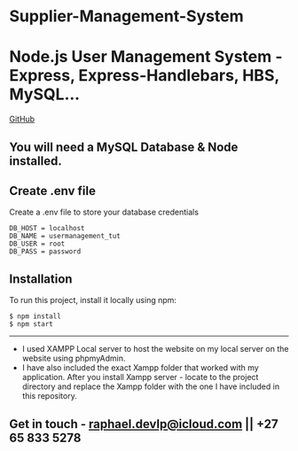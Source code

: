 ﻿# Supplier-Management-System
# Node.js User Management System - Express, Express-Handlebars, HBS, MySQL...



[GitHub](https://github.com/Raphael-devlpr)

##  You will need a MySQL Database & Node installed.


## Create .env file
Create a .env file to store your database credentials

```
DB_HOST = localhost
DB_NAME = usermanagement_tut
DB_USER = root
DB_PASS = password
```

## Installation
To run this project, install it locally using npm:

```
$ npm install
$ npm start
```
---------------------------------------------------------------------------------------
* I used XAMPP Local server to host the website on my local server on the website using phpmyAdmin. 
* I have also included the exact Xampp folder that worked with my application. After you install Xampp server - locate to the project directory and replace the Xampp folder with the one I have included in this repository. 

## Get in touch - raphael.devlp@icloud.com || +27 65 833 5278


